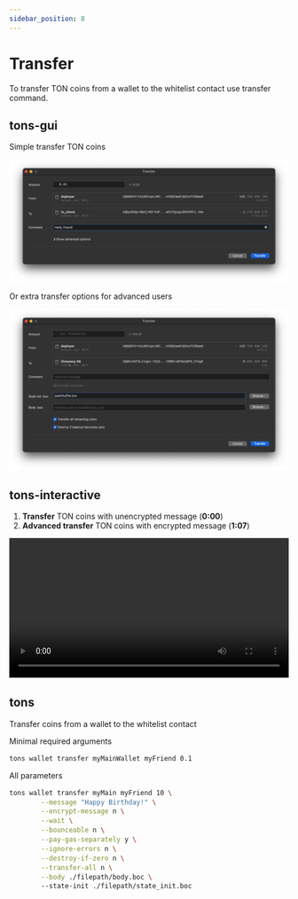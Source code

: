 ```yaml
---
sidebar_position: 8
---
```


# Transfer

To transfer TON coins from a wallet to the whitelist contact use transfer command.

## tons-gui

Simple transfer TON coins

![tons-gui](/img/gui/transfer_simple.png) 

Or extra transfer options for advanced users

![tons-gui](/img/gui/transfer_advanced.png) 

## tons-interactive

1. **Transfer** TON coins with unencrypted message (**0:00**)
2. **Advanced transfer** TON coins with encrypted message (**1:07**)

<video controls width="100%" height="auto">
  <source src="https://tonfactory.github.io/tons-docs/vid/tons-interactive-transfer.mov" type="video/mp4" />
</video>

## tons

Transfer coins from a wallet to the whitelist contact

Minimal required arguments
```bash
tons wallet transfer myMainWallet myFriend 0.1
```

All parameters
```bash
tons wallet transfer myMain myFriend 10 \
        --message "Happy Birthday!" \
        --encrypt-message n \
        --wait \
        --bounceable n \
        --pay-gas-separately y \
        --ignore-errors n \
        --destroy-if-zero n \
        --transfer-all n \
        --body ./filepath/body.boc \ 
        --state-init ./filepath/state_init.boc
```
